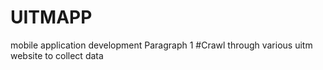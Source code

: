# UITMAPP
mobile application development 
Paragraph 1
#Crawl through various uitm website to collect data
